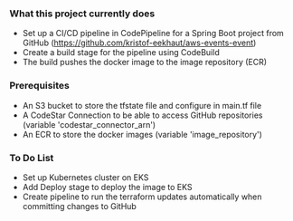 ### What this project currently does
* Set up a CI/CD pipeline in CodePipeline for a Spring Boot project from GitHub (https://github.com/kristof-eekhaut/aws-events-event) 
* Create a build stage for the pipeline using CodeBuild
* The build pushes the docker image to the image repository (ECR)

### Prerequisites
* An S3 bucket to store the tfstate file and configure in main.tf file
* A CodeStar Connection to be able to access GitHub repositories (variable 'codestar_connector_arn')
* An ECR to store the docker images (variable 'image_repository')

### To Do List
* Set up Kubernetes cluster on EKS
* Add Deploy stage to deploy the image to EKS
* Create pipeline to run the terraform updates automatically when committing changes to GitHub
